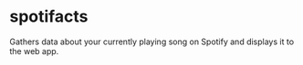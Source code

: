# spotifacts
Gathers data about your currently playing song on Spotify and displays it to the web app.
